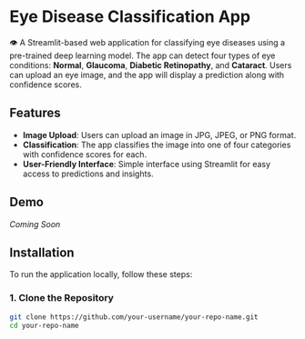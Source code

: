 # Eye Disease Classification App

👁️ A Streamlit-based web application for classifying eye diseases using a pre-trained deep learning model. The app can detect four types of eye conditions: **Normal**, **Glaucoma**, **Diabetic Retinopathy**, and **Cataract**. Users can upload an eye image, and the app will display a prediction along with confidence scores.

## Features

- **Image Upload**: Users can upload an image in JPG, JPEG, or PNG format.
- **Classification**: The app classifies the image into one of four categories with confidence scores for each.
- **User-Friendly Interface**: Simple interface using Streamlit for easy access to predictions and insights.

## Demo

*Coming Soon*

## Installation

To run the application locally, follow these steps:

### 1. Clone the Repository
```bash
git clone https://github.com/your-username/your-repo-name.git
cd your-repo-name
